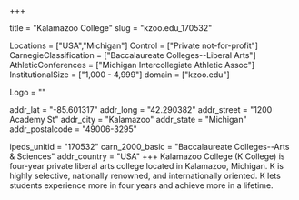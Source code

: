 
+++

title = "Kalamazoo College"
slug = "kzoo.edu_170532"

Locations = ["USA","Michigan"]
Control = ["Private not-for-profit"]
CarnegieClassification = ["Baccalaureate Colleges--Liberal Arts"]
AthleticConferences = ["Michigan Intercollegiate Athletic Assoc"]
InstitutionalSize = ["1,000 - 4,999"]
domain = ["kzoo.edu"]

Logo = ""

addr_lat = "-85.601317"
addr_long = "42.290382"
addr_street = "1200 Academy St"
addr_city = "Kalamazoo"
addr_state = "Michigan"
addr_postalcode = "49006-3295"

ipeds_unitid = "170532"
carn_2000_basic = "Baccalaureate Colleges--Arts & Sciences"
addr_country = "USA"
+++
    Kalamazoo College (K College) is four-year private liberal arts college located in Kalamazoo, Michigan. K is highly selective, nationally renowned, and internationally oriented. K lets students experience more in four years and achieve more in a lifetime.
